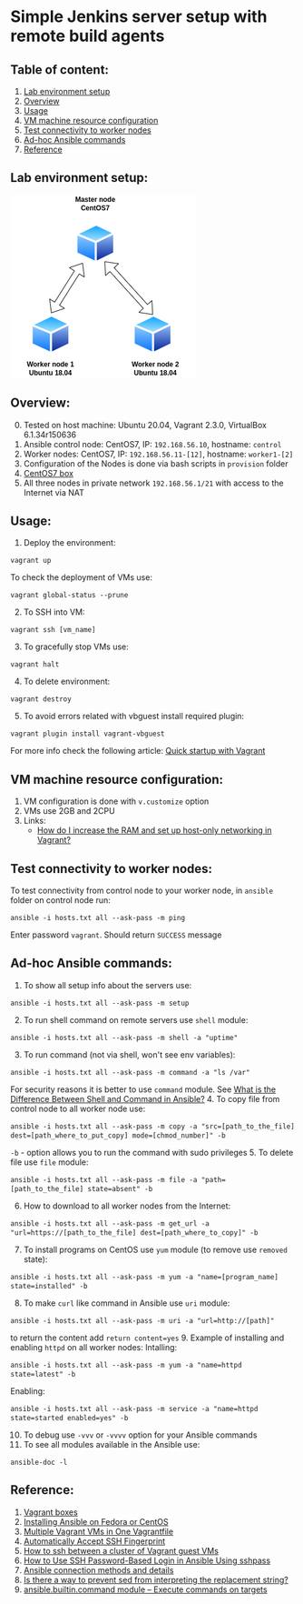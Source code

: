 # Simple Jenkins server setup with remote build agents

## Table of content:
1. [Lab environment setup](#lab-environment-setup)
2. [Overview](#overview)
3. [Usage](#usage)
4. [VM machine resource configuration](#vm-machine-resource-configuration)
5. [Test connectivity to worker nodes](#test-connectivity-to-worker-nodes)
6. [Ad-hoc Ansible commands](#ad-hoc-ansible-commands)
7. [Reference](#reference)

## Lab environment setup:  
![](./img/jenkins-lab.png)

## Overview:
0. Tested on host machine: Ubuntu 20.04, Vagrant 2.3.0, VirtualBox 6.1.34r150636
1. Ansible control node: CentOS7, IP: `192.168.56.10`, hostname: `control`
2. Worker nodes: CentOS7, IP: `192.168.56.11-[12]`, hostname: `worker1-[2]` 
3. Configuration of the Nodes is done via bash scripts in `provision` folder
4. [CentOS7 box](https://app.vagrantup.com/centos/boxes/7)
5. All three nodes in private network `192.168.56.1/21` with access to the Internet via NAT

## Usage:
1. Deploy the environment:
```shell
vagrant up
```
To check the deployment of VMs use:
```shell
vagrant global-status --prune
```
2. To SSH into VM:
```shell
vagrant ssh [vm_name]
```
3. To gracefully stop VMs use:
```shell
vagrant halt
```
4. To delete environment:
```shell
vagrant destroy
```
5. To avoid errors related with vbguest install required plugin:
```shell
vagrant plugin install vagrant-vbguest
```
For more info check the following article: [Quick startup with Vagrant](https://brain2life.hashnode.dev/quick-startup-with-vagrant)

## VM machine resource configuration:
1. VM configuration is done with `v.customize` option
2. VMs use 2GB and 2CPU
3. Links:
    - [How do I increase the RAM and set up host-only networking in Vagrant?](https://stackoverflow.com/questions/12308149/how-do-i-increase-the-ram-and-set-up-host-only-networking-in-vagrant)

## Test connectivity to worker nodes:
To test connectivity from control node to your worker node, in `ansible` folder on control node run:
```shell
ansible -i hosts.txt all --ask-pass -m ping
```
Enter password `vagrant`. Should return `SUCCESS` message

## Ad-hoc Ansible commands:
1. To show all setup info about the servers use:
```shell
ansible -i hosts.txt all --ask-pass -m setup
```
2. To run shell command on remote servers use `shell` module:
```shell
ansible -i hosts.txt all --ask-pass -m shell -a "uptime"
```
3. To run command (not via shell, won't see env variables):
```shell
ansible -i hosts.txt all --ask-pass -m command -a "ls /var"
```
For security reasons it is better to use `command` module. See [What is the Difference Between Shell and Command in Ansible?](https://linuxhint.com/shell-vs-command-modules-ansible/)
4. To copy file from control node to all worker node use:
```shell
ansible -i hosts.txt all --ask-pass -m copy -a "src=[path_to_the_file] dest=[path_where_to_put_copy] mode=[chmod_number]" -b
```
`-b` - option allows you to run the command with sudo privileges
5. To delete file use `file` module:
```shell
ansible -i hosts.txt all --ask-pass -m file -a "path=[path_to_the_file] state=absent" -b
```
6. How to download to all worker nodes from the Internet:
```shell
ansible -i hosts.txt all --ask-pass -m get_url -a "url=https://[path_to_the_file] dest=[path_where_to_copy]" -b
```
7. To install programs on CentOS use `yum` module (to remove use `removed` state):
```shell
ansible -i hosts.txt all --ask-pass -m yum -a "name=[program_name] state=installed" -b
```
8. To make `curl` like command in Ansible use `uri` module:
```shell
ansible -i hosts.txt all --ask-pass -m uri -a "url=http://[path]"
```
to return the content add `return content=yes`
9. Example of installing and enabling `httpd` on all worker nodes:
Intalling:
```shell
ansible -i hosts.txt all --ask-pass -m yum -a "name=httpd state=latest" -b
```
Enabling:
```shell
ansible -i hosts.txt all --ask-pass -m service -a "name=httpd state=started enabled=yes" -b
```
10. To debug use `-vvv` or `-vvvv` option for your Ansible commands
11. To see all modules available in the Ansible use:
```shell
ansible-doc -l
```

## Reference:
1. [Vagrant boxes](https://app.vagrantup.com/boxes/search)
2. [Installing Ansible on Fedora or CentOS](https://docs.ansible.com/ansible/latest/installation_guide/installation_distros.html#installing-ansible-on-fedora-or-centos)
3. [Multiple Vagrant VMs in One Vagrantfile](https://www.thisprogrammingthing.com/2015/multiple-vagrant-vms-in-one-vagrantfile/)
4. [Automatically Accept SSH Fingerprint](https://www.putorius.net/automatically-accept-ssh-fingerprint.html)
5. [How to ssh between a cluster of Vagrant guest VMs](https://superuser.com/questions/671191/how-to-ssh-between-a-cluster-of-vagrant-guest-vms)
6. [How to Use SSH Password-Based Login in Ansible Using sshpass](https://linuxhint.com/how_to_use_sshpass_to_login_for_ansible/)
7. [Ansible connection methods and details](https://docs.ansible.com/ansible/latest/user_guide/connection_details.html#host-key-checking)
8. [Is there a way to prevent sed from interpreting the replacement string?](https://unix.stackexchange.com/questions/255789/is-there-a-way-to-prevent-sed-from-interpreting-the-replacement-string)
9. [ansible.builtin.command module – Execute commands on targets](https://docs.ansible.com/ansible/latest/collections/ansible/builtin/command_module.html)